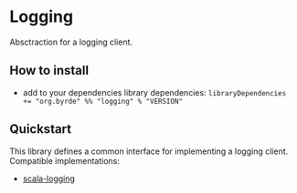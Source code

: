 # Logging

Absctraction for a logging client.

## How to install

* add to your dependencies library dependencies:
```libraryDependencies += "org.byrde" %% "logging" % "VERSION"```

## Quickstart
This library defines a common interface for implementing a logging client.
Compatible implementations:
- [scala-logging](https://github.com/Byrde/commons/tree/master/scala-logging)

